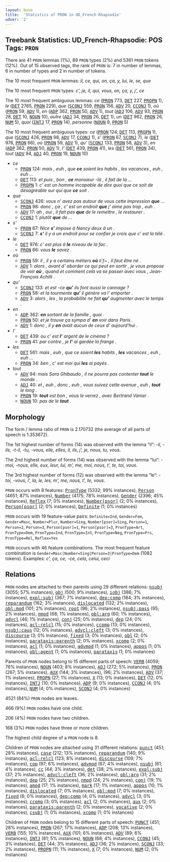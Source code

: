 ```yaml
---
layout: base
title:  'Statistics of PRON in UD_French-Rhapsodie'
udver: '2'
---
```


## Treebank Statistics: UD_French-Rhapsodie: POS Tags: `PRON`

There are 41 `PRON` lemmas (1%), 89 `PRON` types (2%) and 5361 `PRON` tokens (12%).
Out of 15 observed tags, the rank of `PRON` is: 7 in number of lemmas, 6 in number of types and 2 in number of tokens.

The 10 most frequent `PRON` lemmas: <em>il, ce, qui, on, ça, y, lui, le, se, que</em>

The 10 most frequent `PRON` types:  <em>c', je, il, qui, vous, on, ça, y, j', ce</em>

The 10 most frequent ambiguous lemmas: <em>ce</em> (<tt><a href="fr_rhapsodie-pos-PRON.html">PRON</a></tt> 773, <tt><a href="fr_rhapsodie-pos-DET.html">DET</a></tt> 227, <tt><a href="fr_rhapsodie-pos-PROPN.html">PROPN</a></tt> 1), <em>le</em> (<tt><a href="fr_rhapsodie-pos-DET.html">DET</a></tt> 2765, <tt><a href="fr_rhapsodie-pos-PRON.html">PRON</a></tt> 229), <em>que</em> (<tt><a href="fr_rhapsodie-pos-SCONJ.html">SCONJ</a></tt> 559, <tt><a href="fr_rhapsodie-pos-PRON.html">PRON</a></tt> 156, <tt><a href="fr_rhapsodie-pos-ADV.html">ADV</a></tt> 20, <tt><a href="fr_rhapsodie-pos-CCONJ.html">CCONJ</a></tt> 1), <em>où</em> (<tt><a href="fr_rhapsodie-pos-PRON.html">PRON</a></tt> 59, <tt><a href="fr_rhapsodie-pos-ADV.html">ADV</a></tt> 1), <em>en</em> (<tt><a href="fr_rhapsodie-pos-ADP.html">ADP</a></tt> 362, <tt><a href="fr_rhapsodie-pos-PRON.html">PRON</a></tt> 50, <tt><a href="fr_rhapsodie-pos-ADV.html">ADV</a></tt> 1), <em>tout</em> (<tt><a href="fr_rhapsodie-pos-ADJ.html">ADJ</a></tt> 106, <tt><a href="fr_rhapsodie-pos-ADV.html">ADV</a></tt> 93, <tt><a href="fr_rhapsodie-pos-PRON.html">PRON</a></tt> 28, <tt><a href="fr_rhapsodie-pos-DET.html">DET</a></tt> 10, <tt><a href="fr_rhapsodie-pos-NOUN.html">NOUN</a></tt> 10), <em>autre</em> (<tt><a href="fr_rhapsodie-pos-ADJ.html">ADJ</a></tt> 34, <tt><a href="fr_rhapsodie-pos-PRON.html">PRON</a></tt> 26, <tt><a href="fr_rhapsodie-pos-DET.html">DET</a></tt> 1), <em>un</em> (<tt><a href="fr_rhapsodie-pos-DET.html">DET</a></tt> 962, <tt><a href="fr_rhapsodie-pos-PRON.html">PRON</a></tt> 26, <tt><a href="fr_rhapsodie-pos-NUM.html">NUM</a></tt> 5), <em>quoi</em> (<tt><a href="fr_rhapsodie-pos-INTJ.html">INTJ</a></tt> 17, <tt><a href="fr_rhapsodie-pos-PRON.html">PRON</a></tt> 14), <em>personne</em> (<tt><a href="fr_rhapsodie-pos-NOUN.html">NOUN</a></tt> 9, <tt><a href="fr_rhapsodie-pos-PRON.html">PRON</a></tt> 5)

The 10 most frequent ambiguous types:  <em>ce</em> (<tt><a href="fr_rhapsodie-pos-PRON.html">PRON</a></tt> 124, <tt><a href="fr_rhapsodie-pos-DET.html">DET</a></tt> 113, <tt><a href="fr_rhapsodie-pos-PROPN.html">PROPN</a></tt> 1), <em>que</em> (<tt><a href="fr_rhapsodie-pos-SCONJ.html">SCONJ</a></tt> 426, <tt><a href="fr_rhapsodie-pos-PRON.html">PRON</a></tt> 98, <tt><a href="fr_rhapsodie-pos-ADV.html">ADV</a></tt> 17, <tt><a href="fr_rhapsodie-pos-CCONJ.html">CCONJ</a></tt> 1), <em>s'</em> (<tt><a href="fr_rhapsodie-pos-PRON.html">PRON</a></tt> 67, <tt><a href="fr_rhapsodie-pos-SCONJ.html">SCONJ</a></tt> 7), <em>le</em> (<tt><a href="fr_rhapsodie-pos-DET.html">DET</a></tt> 976, <tt><a href="fr_rhapsodie-pos-PRON.html">PRON</a></tt> 66), <em>où</em> (<tt><a href="fr_rhapsodie-pos-PRON.html">PRON</a></tt> 59, <tt><a href="fr_rhapsodie-pos-ADV.html">ADV</a></tt> 1), <em>qu'</em> (<tt><a href="fr_rhapsodie-pos-SCONJ.html">SCONJ</a></tt> 133, <tt><a href="fr_rhapsodie-pos-PRON.html">PRON</a></tt> 58, <tt><a href="fr_rhapsodie-pos-ADV.html">ADV</a></tt> 3), <em>en</em> (<tt><a href="fr_rhapsodie-pos-ADP.html">ADP</a></tt> 362, <tt><a href="fr_rhapsodie-pos-PRON.html">PRON</a></tt> 50, <tt><a href="fr_rhapsodie-pos-ADV.html">ADV</a></tt> 1), <em>l'</em> (<tt><a href="fr_rhapsodie-pos-DET.html">DET</a></tt> 439, <tt><a href="fr_rhapsodie-pos-PRON.html">PRON</a></tt> 41), <em>les</em> (<tt><a href="fr_rhapsodie-pos-DET.html">DET</a></tt> 561, <tt><a href="fr_rhapsodie-pos-PRON.html">PRON</a></tt> 34), <em>tout</em> (<tt><a href="fr_rhapsodie-pos-ADV.html">ADV</a></tt> 94, <tt><a href="fr_rhapsodie-pos-ADJ.html">ADJ</a></tt> 40, <tt><a href="fr_rhapsodie-pos-PRON.html">PRON</a></tt> 19, <tt><a href="fr_rhapsodie-pos-NOUN.html">NOUN</a></tt> 10)


* <em>ce</em>
  * <tt><a href="fr_rhapsodie-pos-PRON.html">PRON</a></tt> 124: <em>mais , euh , que <b>ce</b> soient les habits , les vacances , euh , euh …</em>
  * <tt><a href="fr_rhapsodie-pos-DET.html">DET</a></tt> 113: <em>et puis , bon , <b>ce</b> monsieur -là , il fait de la …</em>
  * <tt><a href="fr_rhapsodie-pos-PROPN.html">PROPN</a></tt> 1: <em>c' est un homme incapable de dire quoi que ce soit de désagréable sur qui que <b>ce</b> soit .</em>
* <em>que</em>
  * <tt><a href="fr_rhapsodie-pos-SCONJ.html">SCONJ</a></tt> 426: <em>vous n' avez pas autour de vous cette impression <b>que</b> …</em>
  * <tt><a href="fr_rhapsodie-pos-PRON.html">PRON</a></tt> 98: <em>donc , ça , c' est un endroit <b>que</b> j' aime pas trop , euh .</em>
  * <tt><a href="fr_rhapsodie-pos-ADV.html">ADV</a></tt> 17: <em>ah , oui , il fait pas <b>que</b> de le remettre , le restaurer .</em>
  * <tt><a href="fr_rhapsodie-pos-CCONJ.html">CCONJ</a></tt> 1: <em>plutôt <b>que</b> de …</em>
* <em>s'</em>
  * <tt><a href="fr_rhapsodie-pos-PRON.html">PRON</a></tt> 67: <em>Nice <b>s'</b> impose à Nancy deux à un .</em>
  * <tt><a href="fr_rhapsodie-pos-SCONJ.html">SCONJ</a></tt> 7: <em><b>s'</b> il y a un endroit pour se confier je crois que c' est la télé .</em>
* <em>le</em>
  * <tt><a href="fr_rhapsodie-pos-DET.html">DET</a></tt> 976: <em>c' est plus à <b>le</b> niveau de la fac .</em>
  * <tt><a href="fr_rhapsodie-pos-PRON.html">PRON</a></tt> 66: <em>vous <b>le</b> savez .</em>
* <em>où</em>
  * <tt><a href="fr_rhapsodie-pos-PRON.html">PRON</a></tt> 59: <em>il , il y a certains métiers <b>où</b> il f~ , il faut être né .</em>
  * <tt><a href="fr_rhapsodie-pos-ADV.html">ADV</a></tt> 1: <em>alors , avant d' aborder ce qui peut en sortir , je vous propose de voir <b>où</b> , quand et comment cela va se passer avec vous , Jean-François Achilli .</em>
* <em>qu'</em>
  * <tt><a href="fr_rhapsodie-pos-SCONJ.html">SCONJ</a></tt> 133: <em>et est -ce <b>qu'</b> ils font aussi le cannage ?</em>
  * <tt><a href="fr_rhapsodie-pos-PRON.html">PRON</a></tt> 58: <em>et la tourmente <b>qu'</b> il génère va l' emporter .</em>
  * <tt><a href="fr_rhapsodie-pos-ADV.html">ADV</a></tt> 3: <em>alors , les , la probabilité ne fait <b>qu'</b> augmenter avec le temps .</em>
* <em>en</em>
  * <tt><a href="fr_rhapsodie-pos-ADP.html">ADP</a></tt> 362: <em><b>en</b> sortant de la famille , quoi .</em>
  * <tt><a href="fr_rhapsodie-pos-PRON.html">PRON</a></tt> 50: <em>et je trouve ça sympa d' <b>en</b> voir dans Paris .</em>
  * <tt><a href="fr_rhapsodie-pos-ADV.html">ADV</a></tt> 1: <em>donc , il y <b>en</b> avait aucun de ceux d' aujourd'hui .</em>
* <em>l'</em>
  * <tt><a href="fr_rhapsodie-pos-DET.html">DET</a></tt> 439: <em>ou c' est <b>l'</b> argent de le cinéma ?</em>
  * <tt><a href="fr_rhapsodie-pos-PRON.html">PRON</a></tt> 41: <em>par contre , je <b>l'</b> ai gardée la frange .</em>
* <em>les</em>
  * <tt><a href="fr_rhapsodie-pos-DET.html">DET</a></tt> 561: <em>mais , euh , que ce soient <b>les</b> habits , <b>les</b> vacances , euh , euh …</em>
  * <tt><a href="fr_rhapsodie-pos-PRON.html">PRON</a></tt> 34: <em>ben , c' est moi qui <b>les</b> ai payés .</em>
* <em>tout</em>
  * <tt><a href="fr_rhapsodie-pos-ADV.html">ADV</a></tt> 94: <em>mais Sara Ghibaudo , il ne pourra pas contenter <b>tout</b> le monde .</em>
  * <tt><a href="fr_rhapsodie-pos-ADJ.html">ADJ</a></tt> 40: <em>et , euh , donc , euh , vous suivez cette avenue , euh , <b>tout</b> le long .</em>
  * <tt><a href="fr_rhapsodie-pos-PRON.html">PRON</a></tt> 19: <em><b>tout</b> est bon , vous le verrez , avec Bertrand Vanier .</em>
  * <tt><a href="fr_rhapsodie-pos-NOUN.html">NOUN</a></tt> 10: <em>pas de le <b>tout</b> .</em>

## Morphology

The form / lemma ratio of `PRON` is 2.170732 (the average of all parts of speech is 1.353672).

The 1st highest number of forms (14) was observed with the lemma “il”: <em>-il, -ils, -t-il, -tu, -vous, elle, elles, il, ils, j', je, nous, tu, vous</em>.

The 2nd highest number of forms (14) was observed with the lemma “lui”: <em>-moi, -nous, elle, eux, leur, lui, m', me, moi, nous, t', te, toi, vous</em>.

The 3rd highest number of forms (12) was observed with the lemma “le”: <em>-toi, -vous, l', la, le, les, m', me, nous, t', te, vous</em>.

`PRON` occurs with 8 features: <tt><a href="fr_rhapsodie-feat-PronType.html">PronType</a></tt> (5332; 99% instances), <tt><a href="fr_rhapsodie-feat-Person.html">Person</a></tt> (4651; 87% instances), <tt><a href="fr_rhapsodie-feat-Number.html">Number</a></tt> (4175; 78% instances), <tt><a href="fr_rhapsodie-feat-Gender.html">Gender</a></tt> (2396; 45% instances), <tt><a href="fr_rhapsodie-feat-Reflex.html">Reflex</a></tt> (7; 0% instances), <tt><a href="fr_rhapsodie-feat-Number-psor.html">Number[psor]</a></tt> (2; 0% instances), <tt><a href="fr_rhapsodie-feat-Person-psor.html">Person[psor]</a></tt> (2; 0% instances), <tt><a href="fr_rhapsodie-feat-Definite.html">Definite</a></tt> (1; 0% instances)

`PRON` occurs with 19 feature-value pairs: `Definite=Ind`, `Gender=Fem`, `Gender=Masc`, `Number=Plur`, `Number=Sing`, `Number[psor]=Sing`, `Person=1`, `Person=2`, `Person=3`, `Person[psor]=1`, `Person[psor]=3`, `PronType=Art`, `PronType=Dem`, `PronType=Ind`, `PronType=Int`, `PronType=Neg`, `PronType=Prs`, `PronType=Rel`, `Reflex=Yes`

`PRON` occurs with 46 feature combinations.
The most frequent feature combination is `Gender=Masc|Number=Sing|Person=3|PronType=Dem` (1082 tokens).
Examples: <em>c', ça, ce, -ce, cela, celui, ceci</em>


## Relations

`PRON` nodes are attached to their parents using 29 different relations: <tt><a href="fr_rhapsodie-dep-nsubj.html">nsubj</a></tt> (3055; 57% instances), <tt><a href="fr_rhapsodie-dep-obj.html">obj</a></tt> (500; 9% instances), <tt><a href="fr_rhapsodie-dep-iobj.html">iobj</a></tt> (386; 7% instances), <tt><a href="fr_rhapsodie-dep-expl-subj.html">expl:subj</a></tt> (367; 7% instances), <tt><a href="fr_rhapsodie-dep-dep-comp.html">dep:comp</a></tt> (184; 3% instances), <tt><a href="fr_rhapsodie-dep-reparandum.html">reparandum</a></tt> (162; 3% instances), <tt><a href="fr_rhapsodie-dep-dislocated.html">dislocated</a></tt> (132; 2% instances), <tt><a href="fr_rhapsodie-dep-obl-mod.html">obl:mod</a></tt> (101; 2% instances), <tt><a href="fr_rhapsodie-dep-root.html">root</a></tt> (96; 2% instances), <tt><a href="fr_rhapsodie-dep-nsubj-pass.html">nsubj:pass</a></tt> (95; 2% instances), <tt><a href="fr_rhapsodie-dep-nmod.html">nmod</a></tt> (68; 1% instances), <tt><a href="fr_rhapsodie-dep-obl-arg.html">obl:arg</a></tt> (60; 1% instances), <tt><a href="fr_rhapsodie-dep-advcl.html">advcl</a></tt> (46; 1% instances), <tt><a href="fr_rhapsodie-dep-conj.html">conj</a></tt> (25; 0% instances), <tt><a href="fr_rhapsodie-dep-dep.html">dep</a></tt> (24; 0% instances), <tt><a href="fr_rhapsodie-dep-acl-relcl.html">acl:relcl</a></tt> (15; 0% instances), <tt><a href="fr_rhapsodie-dep-ccomp.html">ccomp</a></tt> (13; 0% instances), <tt><a href="fr_rhapsodie-dep-nsubj-caus.html">nsubj:caus</a></tt> (12; 0% instances), <tt><a href="fr_rhapsodie-dep-advcl-cleft.html">advcl:cleft</a></tt> (3; 0% instances), <tt><a href="fr_rhapsodie-dep-discourse.html">discourse</a></tt> (3; 0% instances), <tt><a href="fr_rhapsodie-dep-fixed.html">fixed</a></tt> (3; 0% instances), <tt><a href="fr_rhapsodie-dep-obl.html">obl</a></tt> (2; 0% instances), <tt><a href="fr_rhapsodie-dep-parataxis-parenth.html">parataxis:parenth</a></tt> (2; 0% instances), <tt><a href="fr_rhapsodie-dep-xcomp.html">xcomp</a></tt> (2; 0% instances), <tt><a href="fr_rhapsodie-dep-acl.html">acl</a></tt> (1; 0% instances), <tt><a href="fr_rhapsodie-dep-advmod.html">advmod</a></tt> (1; 0% instances), <tt><a href="fr_rhapsodie-dep-appos.html">appos</a></tt> (1; 0% instances), <tt><a href="fr_rhapsodie-dep-obl-agent.html">obl:agent</a></tt> (1; 0% instances), <tt><a href="fr_rhapsodie-dep-parataxis.html">parataxis</a></tt> (1; 0% instances)

Parents of `PRON` nodes belong to 15 different parts of speech: <tt><a href="fr_rhapsodie-pos-VERB.html">VERB</a></tt> (4059; 76% instances), <tt><a href="fr_rhapsodie-pos-NOUN.html">NOUN</a></tt> (403; 8% instances), <tt><a href="fr_rhapsodie-pos-ADJ.html">ADJ</a></tt> (272; 5% instances), <tt><a href="fr_rhapsodie-pos-PRON.html">PRON</a></tt> (267; 5% instances), <tt><a href="fr_rhapsodie-pos-AUX.html">AUX</a></tt> (144; 3% instances),  (96; 2% instances), <tt><a href="fr_rhapsodie-pos-ADV.html">ADV</a></tt> (37; 1% instances), <tt><a href="fr_rhapsodie-pos-PROPN.html">PROPN</a></tt> (27; 1% instances), <tt><a href="fr_rhapsodie-pos-X.html">X</a></tt> (13; 0% instances), <tt><a href="fr_rhapsodie-pos-DET.html">DET</a></tt> (12; 0% instances), <tt><a href="fr_rhapsodie-pos-INTJ.html">INTJ</a></tt> (10; 0% instances), <tt><a href="fr_rhapsodie-pos-ADP.html">ADP</a></tt> (9; 0% instances), <tt><a href="fr_rhapsodie-pos-CCONJ.html">CCONJ</a></tt> (4; 0% instances), <tt><a href="fr_rhapsodie-pos-NUM.html">NUM</a></tt> (4; 0% instances), <tt><a href="fr_rhapsodie-pos-SCONJ.html">SCONJ</a></tt> (4; 0% instances)

4521 (84%) `PRON` nodes are leaves.

466 (9%) `PRON` nodes have one child.

206 (4%) `PRON` nodes have two children.

168 (3%) `PRON` nodes have three or more children.

The highest child degree of a `PRON` node is 8.

Children of `PRON` nodes are attached using 31 different relations: <tt><a href="fr_rhapsodie-dep-punct.html">punct</a></tt> (451; 28% instances), <tt><a href="fr_rhapsodie-dep-case.html">case</a></tt> (212; 13% instances), <tt><a href="fr_rhapsodie-dep-reparandum.html">reparandum</a></tt> (140; 9% instances), <tt><a href="fr_rhapsodie-dep-acl-relcl.html">acl:relcl</a></tt> (123; 8% instances), <tt><a href="fr_rhapsodie-dep-discourse.html">discourse</a></tt> (109; 7% instances), <tt><a href="fr_rhapsodie-dep-cop.html">cop</a></tt> (97; 6% instances), <tt><a href="fr_rhapsodie-dep-advmod.html">advmod</a></tt> (67; 4% instances), <tt><a href="fr_rhapsodie-dep-nsubj.html">nsubj</a></tt> (61; 4% instances), <tt><a href="fr_rhapsodie-dep-cc.html">cc</a></tt> (44; 3% instances), <tt><a href="fr_rhapsodie-dep-det.html">det</a></tt> (38; 2% instances), <tt><a href="fr_rhapsodie-dep-expl-subj.html">expl:subj</a></tt> (37; 2% instances), <tt><a href="fr_rhapsodie-dep-advcl-cleft.html">advcl:cleft</a></tt> (36; 2% instances), <tt><a href="fr_rhapsodie-dep-obl-arg.html">obl:arg</a></tt> (31; 2% instances), <tt><a href="fr_rhapsodie-dep-dep.html">dep</a></tt> (25; 2% instances), <tt><a href="fr_rhapsodie-dep-nmod.html">nmod</a></tt> (24; 2% instances), <tt><a href="fr_rhapsodie-dep-conj.html">conj</a></tt> (19; 1% instances), <tt><a href="fr_rhapsodie-dep-amod.html">amod</a></tt> (17; 1% instances), <tt><a href="fr_rhapsodie-dep-mark.html">mark</a></tt> (17; 1% instances), <tt><a href="fr_rhapsodie-dep-appos.html">appos</a></tt> (10; 1% instances), <tt><a href="fr_rhapsodie-dep-dislocated.html">dislocated</a></tt> (7; 0% instances), <tt><a href="fr_rhapsodie-dep-obl-mod.html">obl:mod</a></tt> (7; 0% instances), <tt><a href="fr_rhapsodie-dep-fixed.html">fixed</a></tt> (6; 0% instances), <tt><a href="fr_rhapsodie-dep-dep-comp.html">dep:comp</a></tt> (4; 0% instances), <tt><a href="fr_rhapsodie-dep-advcl.html">advcl</a></tt> (3; 0% instances), <tt><a href="fr_rhapsodie-dep-ccomp.html">ccomp</a></tt> (3; 0% instances), <tt><a href="fr_rhapsodie-dep-acl.html">acl</a></tt> (2; 0% instances), <tt><a href="fr_rhapsodie-dep-aux.html">aux</a></tt> (2; 0% instances), <tt><a href="fr_rhapsodie-dep-parataxis-parenth.html">parataxis:parenth</a></tt> (2; 0% instances), <tt><a href="fr_rhapsodie-dep-vocative.html">vocative</a></tt> (2; 0% instances), <tt><a href="fr_rhapsodie-dep-csubj.html">csubj</a></tt> (1; 0% instances), <tt><a href="fr_rhapsodie-dep-xcomp.html">xcomp</a></tt> (1; 0% instances)

Children of `PRON` nodes belong to 15 different parts of speech: <tt><a href="fr_rhapsodie-pos-PUNCT.html">PUNCT</a></tt> (451; 28% instances), <tt><a href="fr_rhapsodie-pos-PRON.html">PRON</a></tt> (267; 17% instances), <tt><a href="fr_rhapsodie-pos-ADP.html">ADP</a></tt> (208; 13% instances), <tt><a href="fr_rhapsodie-pos-VERB.html">VERB</a></tt> (155; 10% instances), <tt><a href="fr_rhapsodie-pos-AUX.html">AUX</a></tt> (101; 6% instances), <tt><a href="fr_rhapsodie-pos-ADV.html">ADV</a></tt> (89; 6% instances), <tt><a href="fr_rhapsodie-pos-INTJ.html">INTJ</a></tt> (81; 5% instances), <tt><a href="fr_rhapsodie-pos-NOUN.html">NOUN</a></tt> (68; 4% instances), <tt><a href="fr_rhapsodie-pos-CCONJ.html">CCONJ</a></tt> (45; 3% instances), <tt><a href="fr_rhapsodie-pos-DET.html">DET</a></tt> (44; 3% instances), <tt><a href="fr_rhapsodie-pos-ADJ.html">ADJ</a></tt> (36; 2% instances), <tt><a href="fr_rhapsodie-pos-SCONJ.html">SCONJ</a></tt> (33; 2% instances), <tt><a href="fr_rhapsodie-pos-PROPN.html">PROPN</a></tt> (11; 1% instances), <tt><a href="fr_rhapsodie-pos-X.html">X</a></tt> (7; 0% instances), <tt><a href="fr_rhapsodie-pos-NUM.html">NUM</a></tt> (2; 0% instances)

